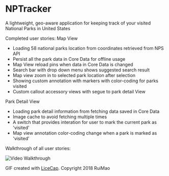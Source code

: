 # NPTracker

A lightweight, geo-aware application for keeping track of your visited National Parks in United States 


Completed user stories:
Map View
 - Loading 58 national parks location from coordinates retrieved from NPS API
 - Persist all the park data in Core Data for offline usage
 - Map View reload pins when data in Core Data is changed
 - Search bar with drop down menu shows suggested search result
 - Map view zoom in to selected park location after selection
 - Showing custom annotation with markers with color-coding for parks visited
 - Custom callout accessory views with segue to park detail View

Park Detail View
 - Loading park detail information from fetching data saved in Core Data
 - Image cache to avoid fetching multiple times
 - A switch that provides interation for user to mark the current park as 'visited'
 - Map view annotation color-coding change when a park is marked as 'visited'


Walkthrough of all user stories:

![Video Walkthrough](https://github.com/mr618show/NPTracker/blob/master/NPTracker.gif) 



GIF created with [LiceCap](http://www.cockos.com/licecap/).
Copyright 2018 RuiMao
